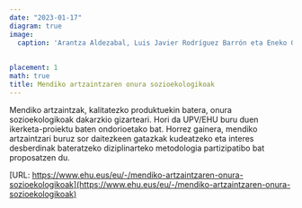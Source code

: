 ```yaml
---
date: "2023-01-17"
diagram: true
image:
  caption: 'Arantza Aldezabal, Luis Javier Rodríguez Barrón eta Eneko Garmendia. Egilea: Nuria González. UPV/EHU'
  
  
placement: 1
math: true
title: Mendiko artzaintzaren onura sozioekologikoak
---
```


Mendiko artzaintzak, kalitatezko produktuekin batera, onura sozioekologikoak dakarzkio gizarteari. Hori da UPV/EHU buru duen ikerketa-proiektu baten ondorioetako bat. Horrez gainera, mendiko artzaintzari buruz sor daitezkeen gatazkak kudeatzeko eta interes desberdinak bateratzeko diziplinarteko metodologia partizipatibo bat proposatzen du.

[URL: https://www.ehu.eus/eu/-/mendiko-artzaintzaren-onura-sozioekologikoak](https://www.ehu.eus/eu/-/mendiko-artzaintzaren-onura-sozioekologikoak)
